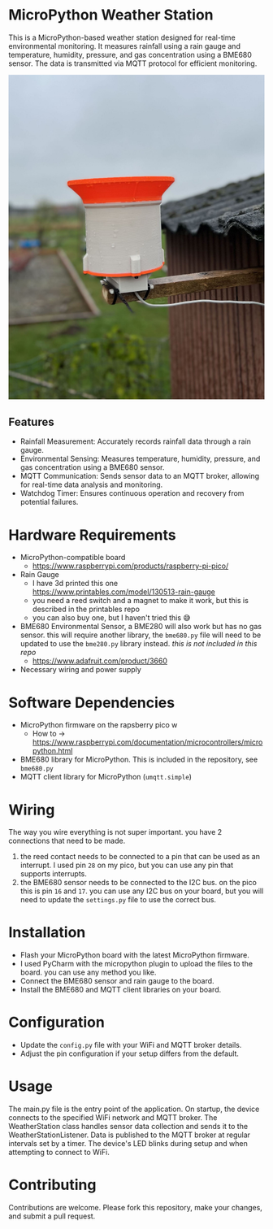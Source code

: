 # MicroPython Weather Station

This is a MicroPython-based weather station designed for real-time environmental monitoring. It measures rainfall using a rain gauge and temperature, humidity, pressure, and gas concentration using a BME680 sensor. The data is transmitted via MQTT protocol for efficient monitoring.

![rain gauage](./docs/guage.jpg)



## Features

* Rainfall Measurement: Accurately records rainfall data through a rain gauge.
* Environmental Sensing: Measures temperature, humidity, pressure, and gas concentration using a BME680 sensor.
* MQTT Communication: Sends sensor data to an MQTT broker, allowing for real-time data analysis and monitoring.
* Watchdog Timer: Ensures continuous operation and recovery from potential failures.

# Hardware Requirements

* MicroPython-compatible board 
  * https://www.raspberrypi.com/products/raspberry-pi-pico/
* Rain Gauge
  * I have 3d printed this one https://www.printables.com/model/130513-rain-gauge
  * you need a reed switch and a magnet to make it work, but this is described in the printables repo
  * you can also buy one, but I haven't tried this 😅
* BME680 Environmental Sensor, a BME280 will also work but has no gas sensor. this will require another library, the `bme680.py` file will need to be updated to use the `bme280.py` library instead. _this is not included in this repo_
  * https://www.adafruit.com/product/3660
* Necessary wiring and power supply

# Software Dependencies

* MicroPython firmware on the rapsberry pico w
  * How to -> https://www.raspberrypi.com/documentation/microcontrollers/micropython.html
* BME680 library for MicroPython. This is included in the repository, see `bme680.py`
* MQTT client library for MicroPython (`umqtt.simple`)

# Wiring

The way you wire everything is not super important. you have 2 connections that need to be made.
1. the reed contact needs to be connected to a pin that can be used as an interrupt. I used pin `28` on my pico, but you can use any pin that supports interrupts.
2. the BME680 sensor needs to be connected to the I2C bus. on the pico this is pin `16` and `17`. you can use any I2C bus on your board, but you will need to update the `settings.py` file to use the correct bus.

# Installation

* Flash your MicroPython board with the latest MicroPython firmware.
* I used PyCharm with the micropython plugin to upload the files to the board. you can use any method you like.
* Connect the BME680 sensor and rain gauge to the board.
* Install the BME680 and MQTT client libraries on your board.

# Configuration

* Update the `config.py` file with your WiFi and MQTT broker details.
* Adjust the pin configuration if your setup differs from the default.

# Usage

The main.py file is the entry point of the application. On startup, the device connects to the specified WiFi network and MQTT broker. The WeatherStation class handles sensor data collection and sends it to the WeatherStationListener. Data is published to the MQTT broker at regular intervals set by a timer. The device's LED blinks during setup and when attempting to connect to WiFi.

# Contributing

Contributions are welcome. Please fork this repository, make your changes, and submit a pull request.

